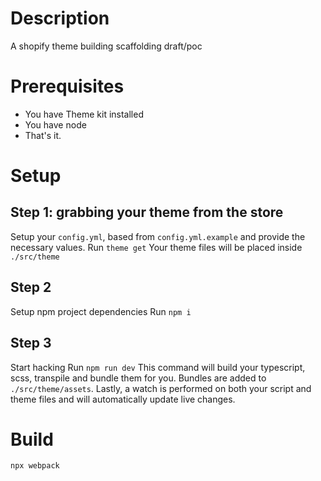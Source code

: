 # Description
A shopify theme building scaffolding draft/poc

# Prerequisites
- You have Theme kit installed
- You have node
- That's it.

# Setup
## Step 1: grabbing your theme from the store
Setup your `config.yml`, based from `config.yml.example` and provide the necessary values.
Run `theme get`
Your theme files will be placed inside `./src/theme`

## Step 2
Setup npm project dependencies
Run `npm i`

## Step 3
Start hacking
Run `npm run dev`
This command will build your typescript, scss, transpile and bundle them for you. Bundles are added to `./src/theme/assets`.
Lastly, a watch is performed on both your script and theme files and will automatically update live changes.

# Build
```
npx webpack
```
